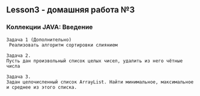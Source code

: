 ## Lesson3 - домашняя работа №3

### Коллекции JAVA: Введение

```
Задача 1 (Дополнительно)
 Реализовать алгоритм сортировки слиянием
```
```
Задача 2.
Пусть дан произвольный список целых чисел, удалить из него чётные числа
```
```
Задача 3.
Задан целочисленный список ArrayList. Найти минимальное, максимальное и среднее из этого списка.
```